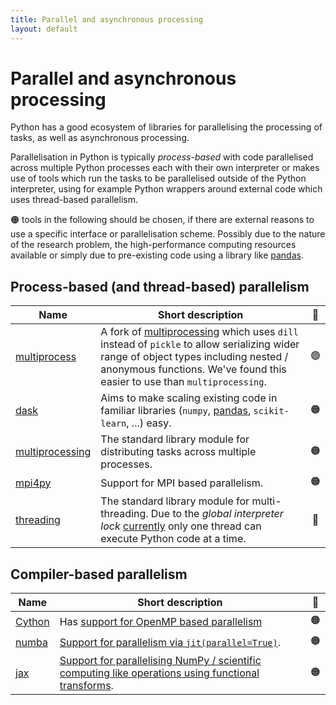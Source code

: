 ```yaml
---
title: Parallel and asynchronous processing
layout: default
---
```


# Parallel and asynchronous processing

Python has a good ecosystem of libraries for parallelising the processing of tasks,
as well as asynchronous processing.

Parallelisation in Python is typically _process-based_ with code parallelised
across multiple Python processes each with their own interpreter or makes use of
tools which run the tasks to be parallelised outside of the Python interpreter,
using for example Python wrappers around external code which uses thread-based
parallelism.

🟠 tools in the following should be chosen, if there are external reasons to use
a specific interface or parallelisation scheme. Possibly due to the nature of
the research problem, the high-performance computing resources available or
simply due to pre-existing code using a library like [pandas].

## Process-based (and thread-based) parallelism

| Name              | Short description                                                                                                                                                                                            | 🚦  |
| ----------------- | ------------------------------------------------------------------------------------------------------------------------------------------------------------------------------------------------------------ | :-: |
| [multiprocess]    | A fork of [multiprocessing] which uses `dill` instead of `pickle` to allow serializing wider range of object types including nested / anonymous functions. We've found this easier to use than `multiprocessing`. | 🟢  |
| [dask]            | Aims to make scaling existing code in familiar libraries (`numpy`, [pandas], `scikit-learn`, ...) easy.                                                                                                      | 🟠  |
| [multiprocessing] | The standard library module for distributing tasks across multiple processes.                                                                                                                                | 🟠  |
| [mpi4py]          | Support for MPI based parallelism.                                                                                                                                                                           | 🟠  |
| [threading]       | The standard library module for multi-threading. Due to the _global interpreter lock_ [currently][PEP703] only one thread can execute Python code at a time.                                                 | 🔴  |

## Compiler-based parallelism

| Name     | Short description                                                                                                                                                       | 🚦  |
| -------- | ----------------------------------------------------------------------------------------------------------------------------------------------------------------------- | :-: |
| [Cython] | Has [support for OpenMP based parallelism](https://cython.readthedocs.io/en/latest/src/userguide/parallelism.html)                                                      | 🟠  |
| [numba]  | [Support for parallelism via `jit(parallel=True)`](https://numba.pydata.org/numba-doc/latest/user/parallel.html).                                                       | 🟠  |
| [jax]    | [Support for parallelising NumPy / scientific computing like operations using functional transforms](https://jax.readthedocs.io/en/latest/jax-101/06-parallelism.html). | 🟠  |

<!-- URLs for more a readable tables and text above 👆 -->

[multiprocess]: https://multiprocess.readthedocs.io/en/latest/
[multiprocessing]: https://docs.python.org/3/library/multiprocessing.html
[threading]: https://docs.python.org/3/library/threading.html
[PEP703]: https://peps.python.org/pep-0703/
[Cython]: https://cython.readthedocs.io/
[mpi4py]: https://mpi4py.readthedocs.io/
[pandas]: https://pandas.pydata.org/
[dask]: https://docs.dask.org/
[numba]: https://numba.pydata.org/
[jax]: https://jax.readthedocs.io/
